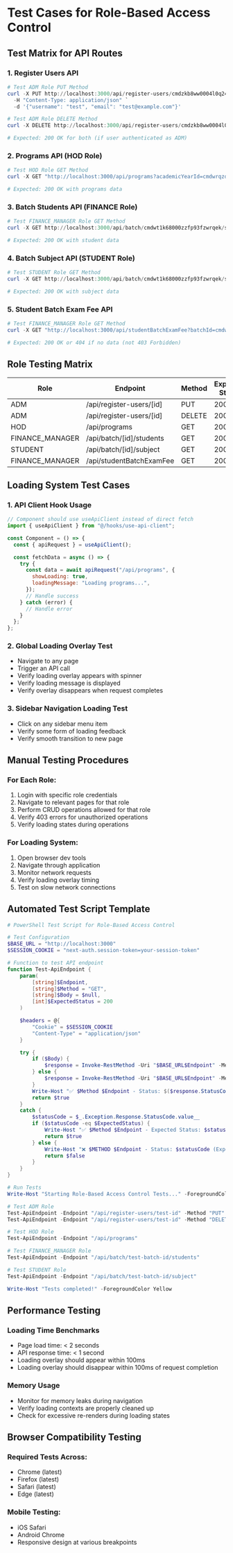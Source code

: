 # Test Cases for Role-Based Access Control

## Test Matrix for API Routes

### 1. Register Users API

```powershell
# Test ADM Role PUT Method
curl -X PUT http://localhost:3000/api/register-users/cmdzkb8ww0004l0q24bb2y3b8 `
  -H "Content-Type: application/json" `
  -d '{"username": "test", "email": "test@example.com"}'

# Test ADM Role DELETE Method
curl -X DELETE http://localhost:3000/api/register-users/cmdzkb8ww0004l0q24bb2y3b8

# Expected: 200 OK for both (if user authenticated as ADM)
```

### 2. Programs API (HOD Role)

```powershell
# Test HOD Role GET Method
curl -X GET "http://localhost:3000/api/programs?academicYearId=cmdwrqzdw00017knsrxwfqcay"

# Expected: 200 OK with programs data
```

### 3. Batch Students API (FINANCE Role)

```powershell
# Test FINANCE_MANAGER Role GET Method
curl -X GET http://localhost:3000/api/batch/cmdwt1k68000zzfp93fzwrqek/students

# Expected: 200 OK with student data
```

### 4. Batch Subject API (STUDENT Role)

```powershell
# Test STUDENT Role GET Method
curl -X GET http://localhost:3000/api/batch/cmdwt1k68000zzfp93fzwrqek/subject

# Expected: 200 OK with subject data
```

### 5. Student Batch Exam Fee API

```powershell
# Test FINANCE_MANAGER Role GET Method
curl -X GET "http://localhost:3000/api/studentBatchExamFee?batchId=cmdwt1k68000zzfp93fzwrqek"

# Expected: 200 OK or 404 if no data (not 403 Forbidden)
```

## Role Testing Matrix

| Role            | Endpoint                 | Method | Expected Status |
| --------------- | ------------------------ | ------ | --------------- |
| ADM             | /api/register-users/[id] | PUT    | 200             |
| ADM             | /api/register-users/[id] | DELETE | 200             |
| HOD             | /api/programs            | GET    | 200             |
| FINANCE_MANAGER | /api/batch/[id]/students | GET    | 200             |
| STUDENT         | /api/batch/[id]/subject  | GET    | 200             |
| FINANCE_MANAGER | /api/studentBatchExamFee | GET    | 200/404         |

## Loading System Test Cases

### 1. API Client Hook Usage

```javascript
// Component should use useApiClient instead of direct fetch
import { useApiClient } from "@/hooks/use-api-client";

const Component = () => {
  const { apiRequest } = useApiClient();

  const fetchData = async () => {
    try {
      const data = await apiRequest("/api/programs", {
        showLoading: true,
        loadingMessage: "Loading programs...",
      });
      // Handle success
    } catch (error) {
      // Handle error
    }
  };
};
```

### 2. Global Loading Overlay Test

- Navigate to any page
- Trigger an API call
- Verify loading overlay appears with spinner
- Verify loading message is displayed
- Verify overlay disappears when request completes

### 3. Sidebar Navigation Loading Test

- Click on any sidebar menu item
- Verify some form of loading feedback
- Verify smooth transition to new page

## Manual Testing Procedures

### For Each Role:

1. Login with specific role credentials
2. Navigate to relevant pages for that role
3. Perform CRUD operations allowed for that role
4. Verify 403 errors for unauthorized operations
5. Verify loading states during operations

### For Loading System:

1. Open browser dev tools
2. Navigate through application
3. Monitor network requests
4. Verify loading overlay timing
5. Test on slow network connections

## Automated Test Script Template

```powershell
# PowerShell Test Script for Role-Based Access Control

# Test Configuration
$BASE_URL = "http://localhost:3000"
$SESSION_COOKIE = "next-auth.session-token=your-session-token"

# Function to test API endpoint
function Test-ApiEndpoint {
    param(
        [string]$Endpoint,
        [string]$Method = "GET",
        [string]$Body = $null,
        [int]$ExpectedStatus = 200
    )

    $headers = @{
        "Cookie" = $SESSION_COOKIE
        "Content-Type" = "application/json"
    }

    try {
        if ($Body) {
            $response = Invoke-RestMethod -Uri "$BASE_URL$Endpoint" -Method $Method -Headers $headers -Body $Body
        } else {
            $response = Invoke-RestMethod -Uri "$BASE_URL$Endpoint" -Method $Method -Headers $headers
        }
        Write-Host "✅ $Method $Endpoint - Status: $($response.StatusCode)" -ForegroundColor Green
        return $true
    }
    catch {
        $statusCode = $_.Exception.Response.StatusCode.value__
        if ($statusCode -eq $ExpectedStatus) {
            Write-Host "✅ $Method $Endpoint - Expected Status: $statusCode" -ForegroundColor Green
            return $true
        } else {
            Write-Host "❌ $METHOD $Endpoint - Status: $statusCode (Expected: $ExpectedStatus)" -ForegroundColor Red
            return $false
        }
    }
}

# Run Tests
Write-Host "Starting Role-Based Access Control Tests..." -ForegroundColor Yellow

# Test ADM Role
Test-ApiEndpoint -Endpoint "/api/register-users/test-id" -Method "PUT" -Body '{"username":"test"}'
Test-ApiEndpoint -Endpoint "/api/register-users/test-id" -Method "DELETE"

# Test HOD Role
Test-ApiEndpoint -Endpoint "/api/programs"

# Test FINANCE_MANAGER Role
Test-ApiEndpoint -Endpoint "/api/batch/test-batch-id/students"

# Test STUDENT Role
Test-ApiEndpoint -Endpoint "/api/batch/test-batch-id/subject"

Write-Host "Tests completed!" -ForegroundColor Yellow
```

## Performance Testing

### Loading Time Benchmarks

- Page load time: < 2 seconds
- API response time: < 1 second
- Loading overlay should appear within 100ms
- Loading overlay should disappear within 100ms of request completion

### Memory Usage

- Monitor for memory leaks during navigation
- Verify loading contexts are properly cleaned up
- Check for excessive re-renders during loading states

## Browser Compatibility Testing

### Required Tests Across:

- Chrome (latest)
- Firefox (latest)
- Safari (latest)
- Edge (latest)

### Mobile Testing:

- iOS Safari
- Android Chrome
- Responsive design at various breakpoints
